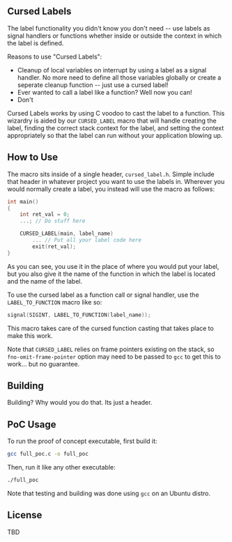 ## Cursed Labels

The label functionality you didn't know you don't need -- use labels as signal handlers or functions whether inside or outside the context in which the label is defined. 

Reasons to use "Cursed Labels":
* Cleanup of local variables on interrupt by using a label as a signal handler. No more need to define all those variables globally or create a seperate cleanup function -- just use a cursed label!
* Ever wanted to call a label like a function? Well now you can!
* Don't

Cursed Labels works by using C voodoo to cast the label to a function. This wizardry is aided by our `CURSED_LABEL` macro that will handle creating the label, finding the correct stack context for the label, and setting the context appropriately so that the label can run without your application blowing up.

## How to Use

The macro sits inside of a single header, `cursed_label.h`. Simple include that header in whatever project you want to use the labels in. Wherever you would normally create a label, you instead will use the macro as follows:
```C++
int main()
{
    int ret_val = 0;
    ...; // Do stuff here

    CURSED_LABEL(main, label_name)
        ... // Put all your label code here
        exit(ret_val);
}
```
As you can see, you use it in the place of where you would put your label, but you also give it the name of the function in which the label is located and the name of the label.

To use the cursed label as a function call or signal handler, use the `LABEL_TO_FUNCTION` macro like so:
```c++
signal(SIGINT, LABEL_TO_FUNCTION(label_name));
```
This macro takes care of the cursed function casting that takes place to make this work.

Note that `CURSED_LABEL` relies on frame pointers existing on the stack, so `fno-omit-frame-pointer` option may need to be passed to `gcc` to get this to work... but no guarantee.

## Building
Building? Why would you do that. Its just a header.

## PoC Usage

To run the proof of concept executable, first build it:
```sh
gcc full_poc.c -o full_poc
```

Then, run it like any other executable:
```sh
./full_poc
```
Note that testing and building was done using `gcc` on an Ubuntu distro.

## License

TBD